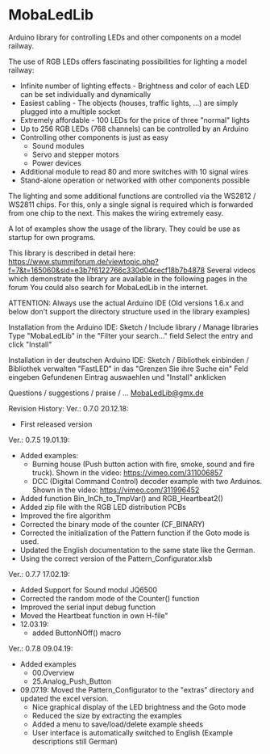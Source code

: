 # MobaLedLib
Arduino library for controlling LEDs and other components on a model railway.

The use of RGB LEDs offers fascinating possibilities for lighting a model railway:
- Infinite number of lighting effects - Brightness and color of each LED can be
  set individually and dynamically
- Easiest cabling - The objects (houses, traffic lights, ...) are simply plugged
  into a multiple socket
- Extremely affordable - 100 LEDs for the price of three "normal" lights
- Up to 256 RGB LEDs (768 channels) can be controlled by an Arduino
- Controlling other components is just as easy
  - Sound modules
  - Servo and stepper motors
  - Power devices
- Additional module to read 80 and more switches with 10 signal wires
- Stand-alone operation or networked with other components possible

The lighting and some additional functions are controlled via the WS2812 / WS2811 chips.
For this, only a single signal is required which is forwarded from one chip to the next.
This makes the wiring extremely easy.

A lot of examples show the usage of the library. They could be use as startup for own programs.


This library is described in detail here:
https://www.stummiforum.de/viewtopic.php?f=7&t=165060&sid=e3b7f6122766c330d04cecf18b7b4878
Several videos which demonstrate the library are available in the following pages in the forum
You could also search for MobaLedLib in the internet.

ATTENTION: Always use the actual Arduino IDE
(Old versions 1.6.x and below don't support the directory structure used in the library examples)


Installation from the Arduino IDE:
  Sketch / Include library / Manage libraries
  Type "MobaLedLib" in the "Filter your search..." field
  Select the entry and click "Install"


Installation in der deutschen Arduino IDE:
  Sketch / Bibliothek einbinden / Bibliothek verwalten
  "FastLED" in das "Grenzen Sie ihre Suche ein" Feld eingeben
  Gefundenen Eintrag auswaehlen und "Install" anklicken


Questions / suggestions / praise / ...
  MobaLedLib@gmx.de



Revision History:
Ver.: 0.7.0  20.12.18:
- First released version

Ver.: 0.7.5  19.01.19:
- Added examples:
  - Burning house (Push button action with fire, smoke, sound and fire truck). Shown in the video: https://vimeo.com/311006857
  - DCC (Digital Command Control) decoder example with two Arduinos. Shown in the video: https://vimeo.com/311996452
- Added function Bin_InCh_to_TmpVar() and RGB_Heartbeat2()
- Added zip file with the RGB LED distribution PCBs
- Improved the fire algorithm
- Corrected the binary mode of the counter (CF_BINARY)
- Corrected the initialization of the Pattern function if the Goto mode is used.
- Updated the English documentation to the same state like the German.
- Using the correct version of the Pattern_Configurator.xlsb

Ver.: 0.7.7 17.02.19:
- Added Support for Sound modul JQ6500
- Corrected the random mode of the Counter() function
- Improved the serial input debug function
- Moved the Heartbeat function in own H-file"
- 12.03.19:
  - added ButtonNOff() macro

Ver.: 0.7.8 09.04.19:
- Added examples
  - 00.Overview
  - 25.Analog_Push_Button
- 09.07.19:
  Moved the Pattern_Configurator to the "extras" directory
  and updated the excel version.
  - Nice graphical display of the LED brightness and the Goto mode
  - Reduced the size by extracting the examples
  - Added a menu to save/load/delete example sheeds
  - User interface is automatically switched to English (Example descriptions still German)


